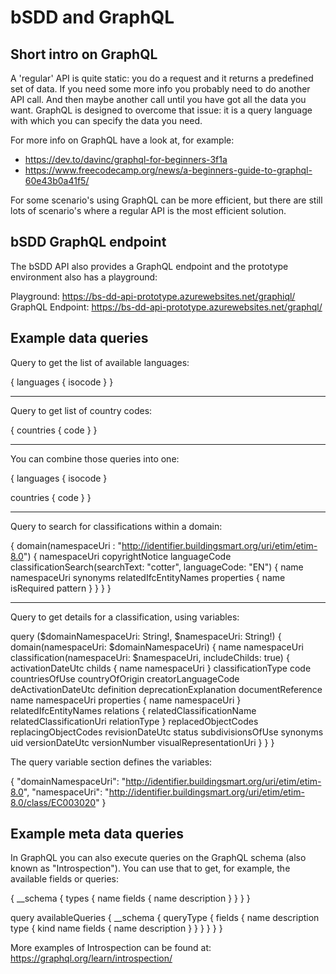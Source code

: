 # bSDD and GraphQL

## Short intro on GraphQL

A 'regular' API is quite static: you do a request and it returns a predefined set of data. If you need some more info you probably need to do another API call. And then maybe another call until you have got all the data you want. GraphQL is designed to overcome that issue: it is a query language with which you can specify the data you need.

For more info on GraphQL have a look at, for example:
- https://dev.to/davinc/graphql-for-beginners-3f1a
- https://www.freecodecamp.org/news/a-beginners-guide-to-graphql-60e43b0a41f5/

For some scenario's using GraphQL can be more efficient, but there are still lots of scenario's where a regular API is the most efficient solution.

## bSDD GraphQL endpoint

The bSDD API also provides a GraphQL endpoint and the prototype environment also has a playground:

Playground: https://bs-dd-api-prototype.azurewebsites.net/graphiql/
GraphQL Endpoint: https://bs-dd-api-prototype.azurewebsites.net/graphql/

## Example data queries

Query to get the list of available languages:

{
  languages {
    isocode
  }
}

----

Query to get list of country codes:

{
  countries {
    code
  }
}

----

You can combine those queries into one:

{
  languages {
    isocode
  }

  countries {
    code
  }
}

----

Query to search for classifications within a domain:

{
  domain(namespaceUri : "http://identifier.buildingsmart.org/uri/etim/etim-8.0") {
    namespaceUri
    copyrightNotice
    languageCode
    classificationSearch(searchText: "cotter", languageCode: "EN") {
      name
      namespaceUri
      synonyms
      relatedIfcEntityNames
      properties {
        name
        isRequired
        pattern
      }
    }
  }
}

----

Query to get details for a classification, using variables:

query ($domainNamespaceUri: String!, $namespaceUri: String!) {
  domain(namespaceUri: $domainNamespaceUri) {
    name
    namespaceUri
    classification(namespaceUri: $namespaceUri, includeChilds: true) {
      activationDateUtc
      childs {
        name
        namespaceUri
      }
      classificationType
      code
      countriesOfUse
      countryOfOrigin
      creatorLanguageCode
      deActivationDateUtc
      definition
      deprecationExplanation
      documentReference
      name
      namespaceUri
      properties {
        name
        namespaceUri
      }
      relatedIfcEntityNames
      relations {
        relatedClassificationName
        relatedClassificationUri
        relationType
      }
      replacedObjectCodes
      replacingObjectCodes
      revisionDateUtc
      status
      subdivisionsOfUse
      synonyms
      uid
      versionDateUtc
      versionNumber
      visualRepresentationUri
    }
  }
}

The query variable section defines the variables:

{
  "domainNamespaceUri": "http://identifier.buildingsmart.org/uri/etim/etim-8.0",
  "namespaceUri": "http://identifier.buildingsmart.org/uri/etim/etim-8.0/class/EC003020"
}

## Example meta data queries

In GraphQL you can also execute queries on the GraphQL schema (also known as "Introspection"). You can use that to get, for example, the available fields or queries:

{
  __schema {
    types {
      name
      fields {
        name
        description
      }
    }
  }
}

query availableQueries {
  __schema {
    queryType {
      fields {
        name
        description
        type {
          kind
          name
          fields {
            name
            description
          }
        }
      }
    }
  }
}

More examples of Introspection can be found at: https://graphql.org/learn/introspection/